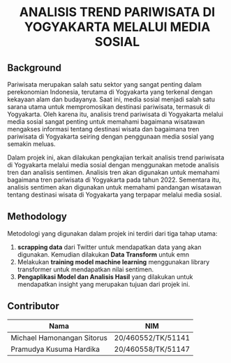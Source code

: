 <h1 align="center">
  ANALISIS TREND PARIWISATA DI YOGYAKARTA MELALUI MEDIA SOSIAL
</h1>


## Background

Pariwisata merupakan salah satu sektor yang sangat penting dalam perekonomian Indonesia, terutama di Yogyakarta yang terkenal dengan kekayaan alam dan budayanya. Saat ini, media sosial menjadi salah satu sarana utama untuk mempromosikan destinasi pariwisata, termasuk di Yogyakarta. Oleh karena itu, analisis trend pariwisata di Yogyakarta melalui media sosial sangat penting untuk memahami bagaimana wisatawan mengakses informasi tentang destinasi wisata dan bagaimana tren pariwisata di Yogyakarta seiring dengan penggunaan media sosial yang semakin meluas.

Dalam projek ini, akan dilakukan pengkajian terkait analisis trend pariwisata di Yogyakarta melalui media sosial dengan menggunakan metode analisis tren dan analisis sentimen. Analisis tren akan digunakan untuk memahami bagaimana tren pariwisata di Yogyakarta pada tahun 2022. Sementara itu, analisis sentimen akan digunakan untuk memahami pandangan wisatawan tentang destinasi wisata di Yogyakarta yang terpapar melalui media sosial.

## Methodology

Metodologi yang digunakan dalam projek ini terdiri dari tiga tahap utama: 
1. **scrapping data** dari Twitter untuk mendapatkan data yang akan digunakan. Kemudian dilakukan **Data Transform** untuk emn
2. Melakukan **training model machine learning** menggunakan library transformer untuk mendapatkan nilai sentimen. 
3. **Pengaplikasi Model dan Analisis Hasil** yang dilakukan untuk mendapatkan insight yang merupakan tujuan dari projek ini. 

## Contributor

Nama  | NIM
------------- | -------------
Michael Hamonangan Sitorus   | 20/460552/TK/51141
Pramudya Kusuma Hardika         | 20/460558/TK/51147
